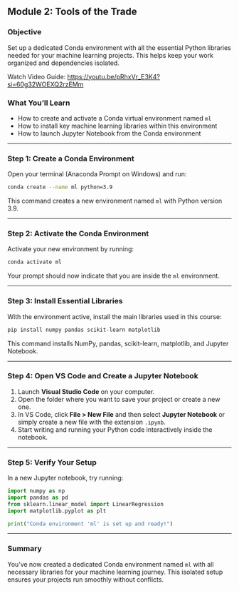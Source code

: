 ## Module 2: Tools of the Trade

### Objective

Set up a dedicated Conda environment with all the essential Python libraries needed for your machine learning projects. This helps keep your work organized and dependencies isolated.

Watch Video Guide: https://youtu.be/pRhxVr_E3K4?si=60g32WOEXQ2rzEMm

### What You’ll Learn

* How to create and activate a Conda virtual environment named `ml`
* How to install key machine learning libraries within this environment
* How to launch Jupyter Notebook from the Conda environment

---

### Step 1: Create a Conda Environment

Open your terminal (Anaconda Prompt on Windows) and run:

```bash
conda create --name ml python=3.9
```

This command creates a new environment named `ml` with Python version 3.9.

---

### Step 2: Activate the Conda Environment

Activate your new environment by running:

```bash
conda activate ml
```

Your prompt should now indicate that you are inside the `ml` environment.

---

### Step 3: Install Essential Libraries

With the environment active, install the main libraries used in this course:

```bash
pip install numpy pandas scikit-learn matplotlib
```

This command installs NumPy, pandas, scikit-learn, matplotlib, and Jupyter Notebook.

---

### Step 4: Open VS Code and Create a Jupyter Notebook

1. Launch **Visual Studio Code** on your computer.
2. Open the folder where you want to save your project or create a new one.
3. In VS Code, click **File > New File** and then select **Jupyter Notebook** or simply create a new file with the extension `.ipynb`.
4. Start writing and running your Python code interactively inside the notebook.

---

### Step 5: Verify Your Setup

In a new Jupyter notebook, try running:

```python
import numpy as np
import pandas as pd
from sklearn.linear_model import LinearRegression
import matplotlib.pyplot as plt

print("Conda environment 'ml' is set up and ready!")
```

---

### Summary

You’ve now created a dedicated Conda environment named `ml` with all necessary libraries for your machine learning journey. This isolated setup ensures your projects run smoothly without conflicts.

